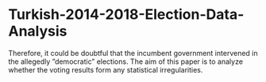 # Turkish-2014-2018-Election-Data-Analysis
Therefore, it could be doubtful that the incumbent government intervened in the allegedly ”democratic” elections. The aim of this paper is to analyze whether the voting results form any statistical irregularities.
